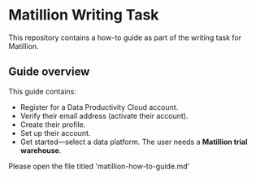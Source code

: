 # Matillion Writing Task

This repository contains a how-to guide as part of the writing task for Matillion.

## Guide overview
This guide contains:
- Register for a Data Productivity Cloud account.
- Verify their email address (activate their account).
- Create their profile.
- Set up their account.
- Get started—select a data platform. The user needs a **Matillion trial warehouse**.

Please open the file titled 'matillion-how-to-guide.md'